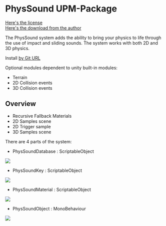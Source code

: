 # PhysSound UPM-Package
[Here's the license](https://forum.unity.com/threads/open-source-physsound-physics-audio-system.334297/page-2#post-4399633)  
[Here's the download from the author](https://forum.unity.com/threads/open-source-physsound-physics-audio-system.334297/page-2#post-4399633)  

The PhysSound system adds the ability to bring your physics to life through the use of impact and sliding
sounds. The system works with both 2D and 3D physics.

Install [by Git URL](https://docs.unity3d.com/Manual/upm-ui-giturl.html)

Optional modules dependent to unity built-in modules:
- Terrain
- 2D Collision events
- 3D Collision events

## Overview ##
- Recursive Fallback Materials
- 2D Samples scene
- 2D Trigger sample
- 3D Samples scene

There are 4 parts of the system: 
- PhysSoundDatabase : ScriptableObject

![](https://github.com/mitay-walle/com.scruffy-rules.phys-sound/blob/master/Documentation/Screenshot_2.png)
- PhysSoundKey : ScriptableObject

![](https://github.com/mitay-walle/com.scruffy-rules.phys-sound/blob/master/Documentation/Screenshot_4.png)
- PhysSoundMaterial : ScriptableObject

![](https://github.com/mitay-walle/com.scruffy-rules.phys-sound/blob/master/Documentation/Screenshot_1.png)

- PhysSoundObject : MonoBehaviour

![](https://github.com/mitay-walle/com.scruffy-rules.phys-sound/blob/master/Documentation/Screenshot_3.png)
